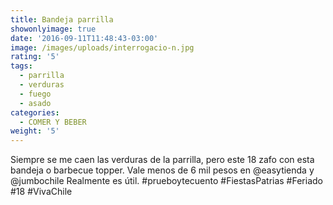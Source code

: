 ```yaml
---
title: Bandeja parrilla
showonlyimage: true
date: '2016-09-11T11:48:43-03:00'
image: /images/uploads/interrogacio-n.jpg
rating: '5'
tags:
  - parrilla
  - verduras
  - fuego
  - asado
categories:
  - COMER Y BEBER
weight: '5'
---
```

Siempre se me caen las verduras de la parrilla, pero este 18 zafo con esta bandeja o barbecue topper. Vale menos de 6 mil pesos en @easytienda y @jumbochile Realmente es útil. #prueboytecuento #FiestasPatrias #Feriado #18 #VivaChile
